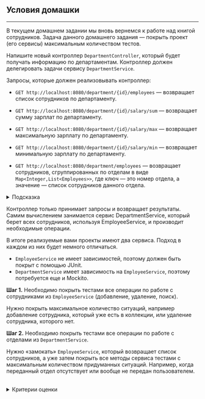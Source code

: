 ## Условия домашки

---
В текущем домашнем задании мы вновь вернемся к работе над книгой сотрудников. Задача данного домашнего задания — покрыть проект (его сервисы) максимальным количеством тестов.

Напишите новый контроллер `DepartmentController`, который будет получать информацию по департаментам. Контроллер должен делегировать задачи сервису `DepartmentService`.

Запросы, которые должен реализовывать контроллер:

- `GET http://localhost:8080/department/{id}/employees`
— возвращает список сотрудников по департаменту.

- `GET http://localhost:8080/department/{id}/salary/sum`
— возвращает сумму зарплат по департаменту.

- `GET http://localhost:8080/department/{id}/salary/max`
— возвращает максимальную зарплату по департаменту.

- `GET http://localhost:8080/department/{id}/salary/min`
— возвращает минимальную зарплату по департаменту.

- `GET http://localhost:8080/department/employees`
— возвращает сотрудников, сгруппированных по отделам в виде `Map<Integer,List<Employees>>`, где ключ — это номер отдела, а значение — список сотрудников данного отдела.
<details>
<summary>Подсказка</summary>

_Для того чтобы реализовать прием параметра id в контроллере, нужно использовать аннотацию @PathVariable из Spring Web._
</details>

Контроллер только принимает запросы и возвращает результаты. Самим вычислением занимается сервис DepartmentService, который берет всех сотрудников, используя EmployeeService, и производит необходимые операции.

В итоге реализуемые вами проекты имеют два сервиса. Подход в каждом из них будет немного отличаться.

- `EmployeeService` не имеет зависимостей, поэтому должен быть покрыт с помощью JUnit.
- `DepartmentService` имеет зависимость на `EmployeeService`, поэтому потребуется еще и Mockito.

__Шаг 1.__ Необходимо покрыть тестами все операции по работе с сотрудниками из `EmployeeService` (добавление, удаление, поиск).

Нужно покрыть максимальное количество ситуаций, например добавление сотрудника, который уже есть в коллекции, или удаление сотрудника, которого нет.

__Шаг 2.__ Необходимо покрыть тестами все операции по работе с отделами из `DepartmentService`.

Нужно «замокать» `EmployeeService`, который возвращает список сотрудников, а уже затем покрыть все методы сервиса тестами с максимальным количеством придуманных ситуаций. Например, когда переданный отдел отсутствует или вообще не передан пользователем.

<br/>
<details>
<summary>Критерии оценки</summary>

- [ ] Реализован эндпойнт GET http://localhost:8080/department/{id}/employees.
- [ ] Реализован эндпойнт GET по адресу: http://localhost:8080/department/{id}/salary/sum.
- [ ] Реализован эндпойнт GET по адресу: http://localhost:8080/department/{id}/salary/max.
- [ ] Реализован эндпойнт GET по адресу: http://localhost:8080/department/{id}/salary/min.
- [ ] Реализован эндпойнт GET по адресу: http://localhost:8080/department/employees.
- [ ] Эндпойнт GET по адресу http://localhost:8080/department/{id}/employees возвращает список сотрудников в департаменте.
- [ ] Эндпойнт GET http://localhost:8080/department/{id}/salary/sum возвращает сумму зарплат по департаменту.
- [ ] Эндпойнт GET по адресу http://localhost:8080/department/{id}/salary/max возвращает максимальную зарплату по департаменту.
- [ ] Эндпойнт GET по адресу http://localhost:8080/department/{id}/salary/min возвращает минимальную зарплату по департаменту.
- [ ] Эндпойнт GET по адресу http://localhost:8080/department/employees возвращает сотрудников, сгруппированных по отделам.
- [ ] В папке test создан package с тестовыми классами.
- [ ] Код полностью покрыт тестами.
- [ ] Все тесты проходят успешно.
- [ ] Корректно применены инструменты библиотеки Mockito.
- [ ] Соблюден паттерн MVC.
- [ ] Созданы пакеты model, service, controller.
- [ ] В контроллере есть только метод вызова сервиса и нет лишней логики.
- [ ] Соблюдена инкапсуляция.
- [ ] Название метода начинается с глагола и описывает действия метода. Применяется принцип camelCase.
- [ ] Код компилируется, и каждое действие расположено на отдельной строке.
- [ ] Использовано автоматическое форматирование кода.
- [ ] В репозитории нет лишних файлов.
- [ ] Переданная ссылка — это pull request.
- [ ] Отсутствуют лишние блоки и переменные.
- [ ] Имена классов начинаются с большой буквы.
- [ ] Нет двойной вложенности.
- [ ] Соблюдена конвенциональная структура класса: поля, конструкторы и методы.
- [ ] Полям присвоены имена, которые отражают их суть.
- [ ] Все классы находятся в отдельном файле.
- [ ] Классы корректно распределены по пакетам.
- [ ] Отсутствуют лишние нефункциональные комментарии.
- [ ] Отсутствуют методы, оперирующие с raw type.
- [ ] Повторяющийся хардкод вынесен в константы.
- [ ] Отсутствуют методы, чья логика может вернуть null.
</details>
